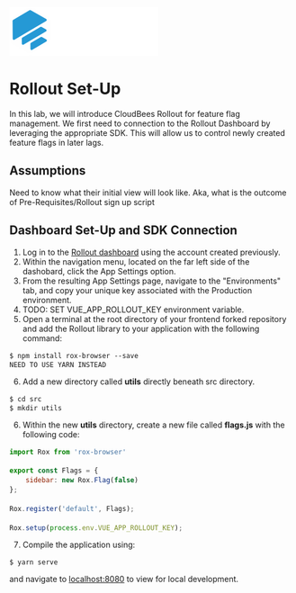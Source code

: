 ![Rollout.io](img/rollout/rollout-logo.svg)
# Rollout Set-Up

In this lab, we will introduce CloudBees Rollout for feature flag management. We first need to connection to the Rollout Dashboard by leveraging the appropriate SDK. This will allow us to control newly created feature flags in later lags.

## Assumptions
Need to know what their initial view will look like. Aka, what is the outcome of Pre-Requisites/Rollout sign up script

## Dashboard Set-Up and SDK Connection
1. Log in to the [Rollout dashboard](https://app.rollout.io/login) using the account created previously.
2. Within the navigation menu, located on the far left side of the dashobard, click the App Settings option.
3. From the resulting App Settings page, navigate to the "Environments" tab, and copy your unique key associated with the Production environment.
4. TODO: SET VUE_APP_ROLLOUT_KEY environment variable.
5. Open a terminal at the root directory of your frontend forked repository and add the Rollout library to your application with the following command:
```
$ npm install rox-browser --save
NEED TO USE YARN INSTEAD
```
6. Add a new directory called **utils** directly beneath src directory.
```
$ cd src
$ mkdir utils
```
6. Within the new **utils** directory, create a new file called **flags.js** with the following code:
```javascript
import Rox from 'rox-browser'

export const Flags = {
	sidebar: new Rox.Flag(false)
};

Rox.register('default', Flags);

Rox.setup(process.env.VUE_APP_ROLLOUT_KEY);
```
7. Compile the application using:
```
$ yarn serve
```
and navigate to [localhost:8080](https://localhost:8080) to view for local development.